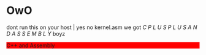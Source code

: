 # OwO
dont run this on your host | yes no kernel.asm we got *C P L U S P L U S  A N D  A S S E M B L Y* boyz 

<div style="background-color: #FF0000">C++ and Assembly</div>
